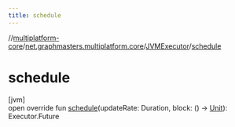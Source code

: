 ```yaml
---
title: schedule
---
```

//[multiplatform-core](../../../index.html)/[net.graphmasters.multiplatform.core](../index.html)/[JVMExecutor](index.html)/[schedule](schedule.html)



# schedule



[jvm]\
open override fun [schedule](schedule.html)(updateRate: Duration, block: () -&gt; [Unit](https://kotlinlang.org/api/latest/jvm/stdlib/kotlin/-unit/index.html)): Executor.Future





